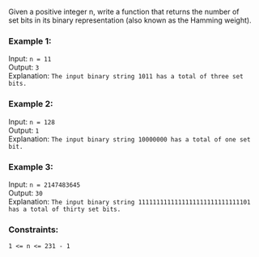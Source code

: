 Given a positive integer n, write a function that returns the number of   
set bits in its binary representation (also known as the Hamming weight).  

 

### Example 1:
Input: `n = 11`  
Output: `3`  
Explanation:
`The input binary string 1011 has a total of three set bits.`  

### Example 2:
Input: `n = 128`  
Output: `1`  
Explanation:
`The input binary string 10000000 has a total of one set bit.`  

### Example 3:
Input: `n = 2147483645`  
Output: `30`  
Explanation:
`The input binary string 1111111111111111111111111111101 has a total of thirty set bits.`  

 

### Constraints:
`1 <= n <= 231 - 1`  
